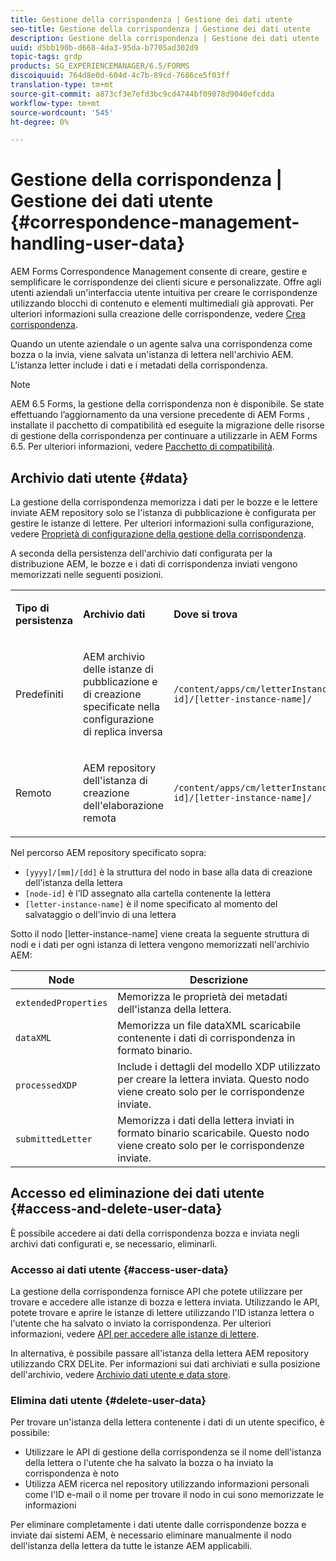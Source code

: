 ```yaml
---
title: Gestione della corrispondenza | Gestione dei dati utente
seo-title: Gestione della corrispondenza | Gestione dei dati utente
description: Gestione della corrispondenza | Gestione dei dati utente
uuid: d5bb190b-d668-4da3-95da-b7705ad302d9
topic-tags: grdp
products: SG_EXPERIENCEMANAGER/6.5/FORMS
discoiquuid: 764d8e0d-604d-4c7b-89cd-7686ce5f03ff
translation-type: tm+mt
source-git-commit: a873cf3e7efd3bc9cd4744bf09078d9040efcdda
workflow-type: tm+mt
source-wordcount: '545'
ht-degree: 0%

---
```



# Gestione della corrispondenza | Gestione dei dati utente {#correspondence-management-handling-user-data}

 AEM Forms Correspondence Management consente di creare, gestire e semplificare le corrispondenze dei clienti sicure e personalizzate. Offre agli utenti aziendali un&#39;interfaccia utente intuitiva per creare le corrispondenze utilizzando blocchi di contenuto e elementi multimediali già approvati. Per ulteriori informazioni sulla creazione delle corrispondenze, vedere [Crea corrispondenza](/help/forms/using/create-correspondence.md).

Quando un utente aziendale o un agente salva una corrispondenza come bozza o la invia, viene salvata un&#39;istanza di lettera nell&#39;archivio AEM. L’istanza letter include i dati e i metadati della corrispondenza.

>[!NOTE]
>
>AEM 6.5 Forms, la gestione della corrispondenza non è disponibile. Se state effettuando l’aggiornamento da una versione precedente di AEM Forms , installate il pacchetto di compatibilità ed eseguite la migrazione delle risorse di gestione della corrispondenza per continuare a utilizzarle in AEM Forms 6.5. Per ulteriori informazioni, vedere [Pacchetto di compatibilità](/help/forms/using/compatibility-package.md).

## Archivio dati utente {#data}

La gestione della corrispondenza memorizza i dati per le bozze e le lettere inviate AEM repository solo se l&#39;istanza di pubblicazione è configurata per gestire le istanze di lettere. Per ulteriori informazioni sulla configurazione, vedere [Proprietà di configurazione della gestione della corrispondenza](/help/forms/using/cm-configuration-properties.md).

A seconda della persistenza dell&#39;archivio dati configurata per la distribuzione AEM, le bozze e i dati di corrispondenza inviati vengono memorizzati nelle seguenti posizioni.

<table>
 <tbody>
  <tr>
   <td><p><strong>Tipo di persistenza</strong></p> </td>
   <td><p><strong>Archivio dati</strong></p> </td>
   <td><p><strong>Dove si trova</strong></p> </td>
  </tr>
  <tr>
   <td><p>Predefiniti</p> </td>
   <td><p>AEM archivio delle istanze di pubblicazione e di creazione specificate nella configurazione di replica inversa</p> </td>
   <td><p><code>/content/apps/cm/letterInstances/[yyyy]/[mm]/[dd]/[node-id]/[letter-instance-name]/</code> </p> </td>
  </tr>
  <tr>
   <td><p>Remoto</p> </td>
   <td><p>AEM repository dell'istanza di creazione dell'elaborazione remota</p> </td>
   <td><p><code>/content/apps/cm/letterInstances/[yyyy]/[mm]/[dd]/[node-id]/[letter-instance-name]/</code></p> </td>
  </tr>
 </tbody>
</table>

Nel percorso AEM repository specificato sopra:

* `[yyyy]/[mm]/[dd]` è la struttura del nodo in base alla data di creazione dell&#39;istanza della lettera
* `[node-id]` è l’ID assegnato alla cartella contenente la lettera
* `[letter-instance-name]` è il nome specificato al momento del salvataggio o dell&#39;invio di una lettera

Sotto il nodo [letter-instance-name] viene creata la seguente struttura di nodi e i dati per ogni istanza di lettera vengono memorizzati nell&#39;archivio AEM:

| Node | Descrizione |
|---|---|
| `extendedProperties` | Memorizza le proprietà dei metadati dell&#39;istanza della lettera. |
| `dataXML` | Memorizza un file dataXML scaricabile contenente i dati di corrispondenza in formato binario. |
| `processedXDP` | Include i dettagli del modello XDP utilizzato per creare la lettera inviata. Questo nodo viene creato solo per le corrispondenze inviate. |
| `submittedLetter` | Memorizza i dati della lettera inviati in formato binario scaricabile. Questo nodo viene creato solo per le corrispondenze inviate. |

## Accesso ed eliminazione dei dati utente {#access-and-delete-user-data}

È possibile accedere ai dati della corrispondenza bozza e inviata negli archivi dati configurati e, se necessario, eliminarli.

### Accesso ai dati utente {#access-user-data}

La gestione della corrispondenza fornisce API che potete utilizzare per trovare e accedere alle istanze di bozza e lettera inviata. Utilizzando le API, potete trovare e aprire le istanze di lettere utilizzando l&#39;ID istanza lettera o l&#39;utente che ha salvato o inviato la corrispondenza. Per ulteriori informazioni, vedere [API per accedere alle istanze di lettere](/help/forms/using/cm-apis-to-access-letter-instances.md).

In alternativa, è possibile passare all&#39;istanza della lettera AEM repository utilizzando CRX DELite. Per informazioni sui dati archiviati e sulla posizione dell&#39;archivio, vedere [Archivio dati utente e data store](/help/forms/using/correspondence-management-handling-user-data.md#data).

### Elimina dati utente {#delete-user-data}

Per trovare un&#39;istanza della lettera contenente i dati di un utente specifico, è possibile:

* Utilizzare le API di gestione della corrispondenza se il nome dell&#39;istanza della lettera o l&#39;utente che ha salvato la bozza o ha inviato la corrispondenza è noto
* Utilizza AEM ricerca nel repository utilizzando informazioni personali come l&#39;ID e-mail o il nome per trovare il nodo in cui sono memorizzate le informazioni

Per eliminare completamente i dati utente dalle corrispondenze bozza e inviate dai sistemi AEM, è necessario eliminare manualmente il nodo dell&#39;istanza della lettera da tutte le istanze AEM applicabili.
